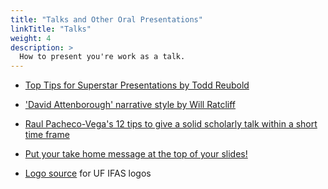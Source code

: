 ```yaml
---
title: "Talks and Other Oral Presentations"
linkTitle: "Talks"
weight: 4
description: >
  How to present you're work as a talk.
---
```


* [Top Tips for Superstar Presentations by Todd Reubold](https://www.youtube.com/watch?v=Yis6mAnMjTc)
* ['David Attenborough' narrative style by Will Ratcliff](https://www.dropbox.com/s/j1vv2baheiduvip/David%20Attenborough%20talk%20technique%202018.pdf)
* [Raul Pacheco-Vega's 12 tips to give a solid scholarly talk within a short time frame](http://www.raulpacheco.org/2018/04/10-tips-to-give-a-solid-scholarly-talk-within-a-short-time-frame/)
* [Put your take home message at the top of your slides!](https://dynamicecology.wordpress.com/2018/08/27/put-your-take-home-message-at-the-top-of-your-slides/)

* [Logo source](http://branding.ifas.ufl.edu/logos/) for UF IFAS logos